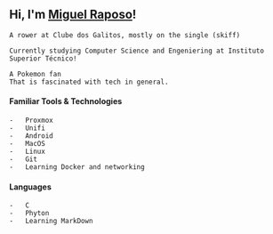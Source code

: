 ## Hi, I'm [Miguel Raposo](www.github.com/migpovrap)!
    A rower at Clube dos Galitos, mostly on the single (skiff)

    Currently studying Computer Science and Engeniering at Instituto Superior Técnico!

    A Pokemon fan 
    That is fascinated with tech in general.

#### Familiar Tools & Technologies
    -   Proxmox
    -   Unifi
    -   Android
    -   MacOS
    -   Linux
    -   Git
    -   Learning Docker and networking

#### Languages
    -   C
    -   Phyton
    -   Learning MarkDown

